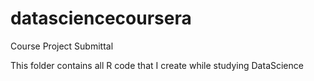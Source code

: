 # datasciencecoursera
Course Project Submittal

This folder contains all R code that I create while studying DataScience
